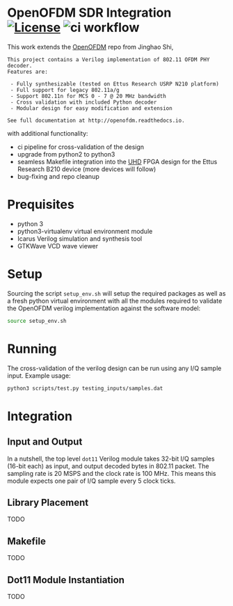 # OpenOFDM SDR Integration [![License](https://img.shields.io/badge/License-Apache%202.0-blue.svg)](https://opensource.org/licenses/Apache-2.0) ![ci workflow](https://github.com/andreaskuster/openofdm/actions/workflows/ci.yml/badge.svg)

This work extends the [OpenOFDM](https://github.com/jhshi/openofdm) repo from Jinghao Shi,

```
This project contains a Verilog implementation of 802.11 OFDM PHY decoder.
Features are:

 - Fully synthesizable (tested on Ettus Research USRP N210 platform)
 - Full support for legacy 802.11a/g
 - Support 802.11n for MCS 0 - 7 @ 20 MHz bandwidth
 - Cross validation with included Python decoder 
 - Modular design for easy modification and extension

See full documentation at http://openofdm.readthedocs.io.
```

with additional functionality:

- ci pipeline for cross-validation of the design
- upgrade from python2 to python3
- seamless Makefile integration into the [UHD](https://github.com/EttusResearch/uhd/) FPGA design for the Ettus Research
  B210 device (more devices will follow)
- bug-fixing and repo cleanup

Prequisites
=====

- python 3
- python3-virtualenv virtual environment module
- Icarus Verilog simulation and synthesis tool
- GTKWave VCD wave viewer

Setup
=====

Sourcing the script `setup_env.sh` will setup the required packages as well as a fresh python virtual environment with
all the modules required to validate the OpenOFDM verilog implementation against the software model:

```bash
source setup_env.sh
```

Running
=====

The cross-validation of the verilog design can be run using any I/Q sample input. Example usage:

```bash
python3 scripts/test.py testing_inputs/samples.dat
```

Integration
=====

Input and Output
-----
In a nutshell, the top level ``dot11`` Verilog module takes 32-bit I/Q samples (16-bit each) as input, and output
decoded bytes in 802.11 packet. The sampling rate is 20 MSPS and the clock rate is 100 MHz. This means this module
expects one pair of I/Q sample every 5 clock ticks.

Library Placement
-----
TODO

Makefile
-----
TODO

Dot11 Module Instantiation
-----
TODO


